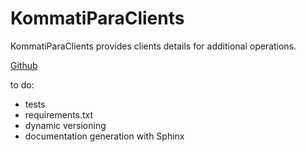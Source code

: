 # KommatiParaClients

KommatiParaClients provides clients details for additional operations.

[Github](https://github.com/ciejohny/KommatiParaClients)



to do:
- tests
- requirements.txt
- dynamic versioning
- documentation generation with Sphinx
